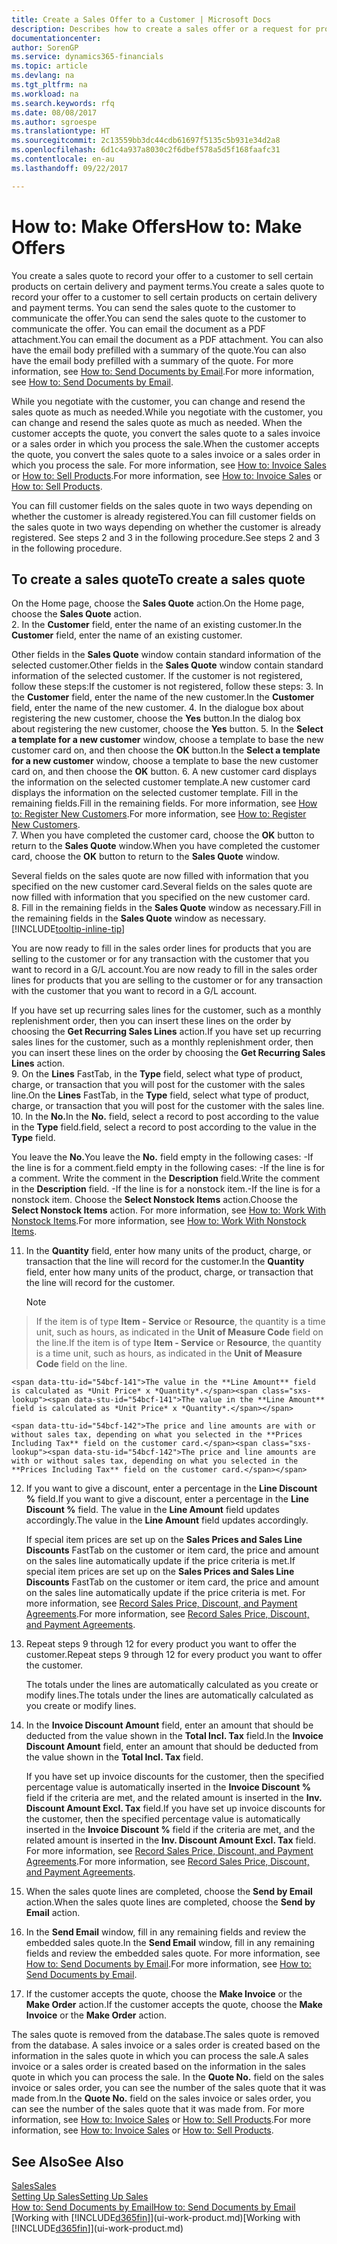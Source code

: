 ```yaml
---
title: Create a Sales Offer to a Customer | Microsoft Docs
description: Describes how to create a sales offer or a request for proposal (RFQ) document to record your offer to a customer to sell products under certain terms.
documentationcenter: 
author: SorenGP
ms.service: dynamics365-financials
ms.topic: article
ms.devlang: na
ms.tgt_pltfrm: na
ms.workload: na
ms.search.keywords: rfq
ms.date: 08/08/2017
ms.author: sgroespe
ms.translationtype: HT
ms.sourcegitcommit: 2c13559bb3dc44cdb61697f5135c5b931e34d2a8
ms.openlocfilehash: 6d1c4a937a8030c2f6dbef578a5d5f168faafc31
ms.contentlocale: en-au
ms.lasthandoff: 09/22/2017

---
```

# <a name="how-to-make-offers"></a><span data-ttu-id="54bcf-103">How to: Make Offers</span><span class="sxs-lookup"><span data-stu-id="54bcf-103">How to: Make Offers</span></span>
<span data-ttu-id="54bcf-104">You create a sales quote to record your offer to a customer to sell certain products on certain delivery and payment terms.</span><span class="sxs-lookup"><span data-stu-id="54bcf-104">You create a sales quote to record your offer to a customer to sell certain products on certain delivery and payment terms.</span></span> <span data-ttu-id="54bcf-105">You can send the sales quote to the customer to communicate the offer.</span><span class="sxs-lookup"><span data-stu-id="54bcf-105">You can send the sales quote to the customer to communicate the offer.</span></span> <span data-ttu-id="54bcf-106">You can email the document as a PDF attachment.</span><span class="sxs-lookup"><span data-stu-id="54bcf-106">You can email the document as a PDF attachment.</span></span> <span data-ttu-id="54bcf-107">You can also have the email body prefilled with a summary of the quote.</span><span class="sxs-lookup"><span data-stu-id="54bcf-107">You can also have the email body prefilled with a summary of the quote.</span></span> <span data-ttu-id="54bcf-108">For more information, see [How to: Send Documents by Email](ui-how-send-documents-email.md).</span><span class="sxs-lookup"><span data-stu-id="54bcf-108">For more information, see [How to: Send Documents by Email](ui-how-send-documents-email.md).</span></span>

<span data-ttu-id="54bcf-109">While you negotiate with the customer, you can change and resend the sales quote as much as needed.</span><span class="sxs-lookup"><span data-stu-id="54bcf-109">While you negotiate with the customer, you can change and resend the sales quote as much as needed.</span></span> <span data-ttu-id="54bcf-110">When the customer accepts the quote, you convert the sales quote to a sales invoice or a sales order in which you process the sale.</span><span class="sxs-lookup"><span data-stu-id="54bcf-110">When the customer accepts the quote, you convert the sales quote to a sales invoice or a sales order in which you process the sale.</span></span> <span data-ttu-id="54bcf-111">For more information, see [How to: Invoice Sales](sales-how-invoice-sales.md) or [How to: Sell Products](sales-how-sell-products.md).</span><span class="sxs-lookup"><span data-stu-id="54bcf-111">For more information, see [How to: Invoice Sales](sales-how-invoice-sales.md) or [How to: Sell Products](sales-how-sell-products.md).</span></span>

<span data-ttu-id="54bcf-112">You can fill customer fields on the sales quote in two ways depending on whether the customer is already registered.</span><span class="sxs-lookup"><span data-stu-id="54bcf-112">You can fill customer fields on the sales quote in two ways depending on whether the customer is already registered.</span></span> <span data-ttu-id="54bcf-113">See steps 2 and 3 in the following procedure.</span><span class="sxs-lookup"><span data-stu-id="54bcf-113">See steps 2 and 3 in the following procedure.</span></span>

## <a name="to-create-a-sales-quote"></a><span data-ttu-id="54bcf-114">To create a sales quote</span><span class="sxs-lookup"><span data-stu-id="54bcf-114">To create a sales quote</span></span>
<span data-ttu-id="54bcf-115">On the Home page,  choose the **Sales Quote** action.</span><span class="sxs-lookup"><span data-stu-id="54bcf-115">On the Home page,  choose the **Sales Quote** action.</span></span>  
2. <span data-ttu-id="54bcf-116">In the **Customer** field, enter the name of an existing customer.</span><span class="sxs-lookup"><span data-stu-id="54bcf-116">In the **Customer** field, enter the name of an existing customer.</span></span>

   <span data-ttu-id="54bcf-117">Other fields in the **Sales Quote** window contain standard information of the selected customer.</span><span class="sxs-lookup"><span data-stu-id="54bcf-117">Other fields in the **Sales Quote** window contain standard information of the selected customer.</span></span> <span data-ttu-id="54bcf-118">If the customer is not registered, follow these steps:</span><span class="sxs-lookup"><span data-stu-id="54bcf-118">If the customer is not registered, follow these steps:</span></span>
3. <span data-ttu-id="54bcf-119">In the **Customer** field, enter the name of the new customer.</span><span class="sxs-lookup"><span data-stu-id="54bcf-119">In the **Customer** field, enter the name of the new customer.</span></span>
4. <span data-ttu-id="54bcf-120">In the dialogue box about registering the new customer, choose the **Yes** button.</span><span class="sxs-lookup"><span data-stu-id="54bcf-120">In the dialog box about registering the new customer, choose the **Yes** button.</span></span>
5. <span data-ttu-id="54bcf-121">In the **Select a template for a new customer** window, choose a template to base the new customer card on, and then choose the **OK** button.</span><span class="sxs-lookup"><span data-stu-id="54bcf-121">In the **Select a template for a new customer** window, choose a template to base the new customer card on, and then choose the **OK** button.</span></span>
6. <span data-ttu-id="54bcf-122">A new customer card displays the information on the selected customer template.</span><span class="sxs-lookup"><span data-stu-id="54bcf-122">A new customer card displays the information on the selected customer template.</span></span> <span data-ttu-id="54bcf-123">Fill in the remaining fields.</span><span class="sxs-lookup"><span data-stu-id="54bcf-123">Fill in the remaining fields.</span></span> <span data-ttu-id="54bcf-124">For more information, see [How to: Register New Customers](sales-how-register-new-customers.md).</span><span class="sxs-lookup"><span data-stu-id="54bcf-124">For more information, see [How to: Register New Customers](sales-how-register-new-customers.md).</span></span>  
7. <span data-ttu-id="54bcf-125">When you have completed the customer card, choose the **OK** button to return to the **Sales Quote** window.</span><span class="sxs-lookup"><span data-stu-id="54bcf-125">When you have completed the customer card, choose the **OK** button to return to the **Sales Quote** window.</span></span>

   <span data-ttu-id="54bcf-126">Several fields on the sales quote are now filled with information that you specified on the new customer card.</span><span class="sxs-lookup"><span data-stu-id="54bcf-126">Several fields on the sales quote are now filled with information that you specified on the new customer card.</span></span>  
8. <span data-ttu-id="54bcf-127">Fill in the remaining fields in the **Sales Quote** window as necessary.</span><span class="sxs-lookup"><span data-stu-id="54bcf-127">Fill in the remaining fields in the **Sales Quote** window as necessary.</span></span> [!INCLUDE[tooltip-inline-tip](includes/tooltip-inline-tip_md.md)]  

<span data-ttu-id="54bcf-128">You are now ready to fill in the sales order lines for products that you are selling to the customer or for any transaction with the customer that you want to record in a G/L account.</span><span class="sxs-lookup"><span data-stu-id="54bcf-128">You are now ready to fill in the sales order lines for products that you are selling to the customer or for any transaction with the customer that you want to record in a G/L account.</span></span>   

<span data-ttu-id="54bcf-129">If you have set up recurring sales lines for the customer, such as a monthly replenishment order, then you can insert these lines on the order by choosing the **Get Recurring Sales Lines** action.</span><span class="sxs-lookup"><span data-stu-id="54bcf-129">If you have set up recurring sales lines for the customer, such as a monthly replenishment order, then you can insert these lines on the order by choosing the **Get Recurring Sales Lines** action.</span></span>  
9. <span data-ttu-id="54bcf-130">On the **Lines** FastTab, in the **Type** field, select what type of product, charge, or transaction that you will post for the customer with the sales line.</span><span class="sxs-lookup"><span data-stu-id="54bcf-130">On the **Lines** FastTab, in the **Type** field, select what type of product, charge, or transaction that you will post for the customer with the sales line.</span></span>
10. <span data-ttu-id="54bcf-131">In the **No.**</span><span class="sxs-lookup"><span data-stu-id="54bcf-131">In the **No.**</span></span> <span data-ttu-id="54bcf-132">field, select a record to post according to the value in the **Type** field.</span><span class="sxs-lookup"><span data-stu-id="54bcf-132">field, select a record to post according to the value in the **Type** field.</span></span>

 <span data-ttu-id="54bcf-133">You leave the **No.**</span><span class="sxs-lookup"><span data-stu-id="54bcf-133">You leave the **No.**</span></span> <span data-ttu-id="54bcf-134">field empty in the following cases: -If the line is for a comment.</span><span class="sxs-lookup"><span data-stu-id="54bcf-134">field empty in the following cases: -If the line is for a comment.</span></span> <span data-ttu-id="54bcf-135">Write the comment in the **Description** field.</span><span class="sxs-lookup"><span data-stu-id="54bcf-135">Write the comment in the **Description** field.</span></span>
 <span data-ttu-id="54bcf-136">-If the line is for a nonstock item.</span><span class="sxs-lookup"><span data-stu-id="54bcf-136">-If the line is for a nonstock item.</span></span> <span data-ttu-id="54bcf-137">Choose the **Select Nonstock Items** action.</span><span class="sxs-lookup"><span data-stu-id="54bcf-137">Choose the **Select Nonstock Items** action.</span></span> <span data-ttu-id="54bcf-138">For more information, see [How to: Work With Nonstock Items](inventory-how-work-nonstock-items.md).</span><span class="sxs-lookup"><span data-stu-id="54bcf-138">For more information, see [How to: Work With Nonstock Items](inventory-how-work-nonstock-items.md).</span></span>

11. <span data-ttu-id="54bcf-139">In the **Quantity** field, enter how many units of the product, charge, or transaction that the line will record for the customer.</span><span class="sxs-lookup"><span data-stu-id="54bcf-139">In the **Quantity** field, enter how many units of the product, charge, or transaction that the line will record for the customer.</span></span>

    > [!NOTE]  
>   <span data-ttu-id="54bcf-140">If the item is of type **Item - Service** or **Resource**, the quantity is a time unit, such as hours, as indicated in the **Unit of Measure Code** field on the line.</span><span class="sxs-lookup"><span data-stu-id="54bcf-140">If the item is of type **Item - Service** or **Resource**, the quantity is a time unit, such as hours, as indicated in the **Unit of Measure Code** field on the line.</span></span>  

    <span data-ttu-id="54bcf-141">The value in the **Line Amount** field is calculated as *Unit Price* x *Quantity*.</span><span class="sxs-lookup"><span data-stu-id="54bcf-141">The value in the **Line Amount** field is calculated as *Unit Price* x *Quantity*.</span></span>  

    <span data-ttu-id="54bcf-142">The price and line amounts are with or without sales tax, depending on what you selected in the **Prices Including Tax** field on the customer card.</span><span class="sxs-lookup"><span data-stu-id="54bcf-142">The price and line amounts are with or without sales tax, depending on what you selected in the **Prices Including Tax** field on the customer card.</span></span>  
12. <span data-ttu-id="54bcf-143">If you want to give a discount, enter a percentage in the **Line Discount %** field.</span><span class="sxs-lookup"><span data-stu-id="54bcf-143">If you want to give a discount, enter a percentage in the **Line Discount %** field.</span></span> <span data-ttu-id="54bcf-144">The value in the **Line Amount** field updates accordingly.</span><span class="sxs-lookup"><span data-stu-id="54bcf-144">The value in the **Line Amount** field updates accordingly.</span></span>  

    <span data-ttu-id="54bcf-145">If special item prices are set up on the **Sales Prices and Sales Line Discounts** FastTab on the customer or item card, the price and amount on the sales line automatically update if the price criteria is met.</span><span class="sxs-lookup"><span data-stu-id="54bcf-145">If special item prices are set up on the **Sales Prices and Sales Line Discounts** FastTab on the customer or item card, the price and amount on the sales line automatically update if the price criteria is met.</span></span> <span data-ttu-id="54bcf-146">For more information, see [Record Sales Price, Discount, and Payment Agreements](sales-how-record-sales-price-discount-payment-agreements.md).</span><span class="sxs-lookup"><span data-stu-id="54bcf-146">For more information, see [Record Sales Price, Discount, and Payment Agreements](sales-how-record-sales-price-discount-payment-agreements.md).</span></span>  
13. <span data-ttu-id="54bcf-147">Repeat steps 9 through 12 for every product you want to offer the customer.</span><span class="sxs-lookup"><span data-stu-id="54bcf-147">Repeat steps 9 through 12 for every product you want to offer the customer.</span></span>  

    <span data-ttu-id="54bcf-148">The totals under the lines are automatically calculated as you create or modify lines.</span><span class="sxs-lookup"><span data-stu-id="54bcf-148">The totals under the lines are automatically calculated as you create or modify lines.</span></span>  
14. <span data-ttu-id="54bcf-149">In the **Invoice Discount Amount** field, enter an amount that should be deducted from the value shown in the **Total Incl. Tax** field.</span><span class="sxs-lookup"><span data-stu-id="54bcf-149">In the **Invoice Discount Amount** field, enter an amount that should be deducted from the value shown in the **Total Incl. Tax** field.</span></span>

    <span data-ttu-id="54bcf-150">If you have set up invoice discounts for the customer, then the specified percentage value is automatically inserted in the **Invoice Discount %** field if the criteria are met, and the related amount is inserted in the **Inv. Discount Amount Excl. Tax** field.</span><span class="sxs-lookup"><span data-stu-id="54bcf-150">If you have set up invoice discounts for the customer, then the specified percentage value is automatically inserted in the **Invoice Discount %** field if the criteria are met, and the related amount is inserted in the **Inv. Discount Amount Excl. Tax** field.</span></span> <span data-ttu-id="54bcf-151">For more information, see [Record Sales Price, Discount, and Payment Agreements](sales-how-record-sales-price-discount-payment-agreements.md).</span><span class="sxs-lookup"><span data-stu-id="54bcf-151">For more information, see [Record Sales Price, Discount, and Payment Agreements](sales-how-record-sales-price-discount-payment-agreements.md).</span></span>
15. <span data-ttu-id="54bcf-152">When the sales quote lines are completed, choose the **Send by Email** action.</span><span class="sxs-lookup"><span data-stu-id="54bcf-152">When the sales quote lines are completed, choose the **Send by Email** action.</span></span>
16. <span data-ttu-id="54bcf-153">In the **Send Email** window, fill in any remaining fields and review the embedded sales quote.</span><span class="sxs-lookup"><span data-stu-id="54bcf-153">In the **Send Email** window, fill in any remaining fields and review the embedded sales quote.</span></span> <span data-ttu-id="54bcf-154">For more information, see [How to: Send Documents by Email](ui-how-send-documents-email.md).</span><span class="sxs-lookup"><span data-stu-id="54bcf-154">For more information, see [How to: Send Documents by Email](ui-how-send-documents-email.md).</span></span>
17. <span data-ttu-id="54bcf-155">If the customer accepts the quote, choose the **Make Invoice** or the **Make Order** action.</span><span class="sxs-lookup"><span data-stu-id="54bcf-155">If the customer accepts the quote, choose the **Make Invoice** or the **Make Order** action.</span></span>

<span data-ttu-id="54bcf-156">The sales quote is removed from the database.</span><span class="sxs-lookup"><span data-stu-id="54bcf-156">The sales quote is removed from the database.</span></span> <span data-ttu-id="54bcf-157">A sales invoice or a sales order is created based on the information in the sales quote in which you can process the sale.</span><span class="sxs-lookup"><span data-stu-id="54bcf-157">A sales invoice or a sales order is created based on the information in the sales quote in which you can process the sale.</span></span> <span data-ttu-id="54bcf-158">In the **Quote No.** field on the sales invoice or sales order, you can see the number of the sales quote that it was made from.</span><span class="sxs-lookup"><span data-stu-id="54bcf-158">In the **Quote No.** field on the sales invoice or sales order, you can see the number of the sales quote that it was made from.</span></span> <span data-ttu-id="54bcf-159">For more information, see [How to: Invoice Sales](sales-how-invoice-sales.md) or [How to: Sell Products](sales-how-sell-products.md).</span><span class="sxs-lookup"><span data-stu-id="54bcf-159">For more information, see [How to: Invoice Sales](sales-how-invoice-sales.md) or [How to: Sell Products](sales-how-sell-products.md).</span></span>

## <a name="see-also"></a><span data-ttu-id="54bcf-160">See Also</span><span class="sxs-lookup"><span data-stu-id="54bcf-160">See Also</span></span>
[<span data-ttu-id="54bcf-161">Sales</span><span class="sxs-lookup"><span data-stu-id="54bcf-161">Sales</span></span>](sales-manage-sales.md)  
[<span data-ttu-id="54bcf-162">Setting Up Sales</span><span class="sxs-lookup"><span data-stu-id="54bcf-162">Setting Up Sales</span></span>](sales-setup-sales.md)  
[<span data-ttu-id="54bcf-163">How to: Send Documents by Email</span><span class="sxs-lookup"><span data-stu-id="54bcf-163">How to: Send Documents by Email</span></span>](ui-how-send-documents-email.md)  
<span data-ttu-id="54bcf-164">[Working with [!INCLUDE[d365fin](includes/d365fin_md.md)]](ui-work-product.md)</span><span class="sxs-lookup"><span data-stu-id="54bcf-164">[Working with [!INCLUDE[d365fin](includes/d365fin_md.md)]](ui-work-product.md)</span></span>

